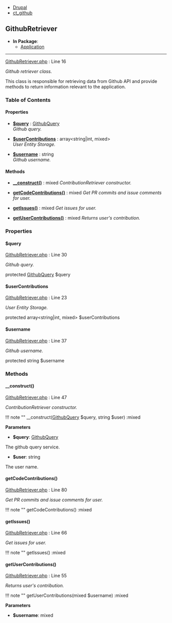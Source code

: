 
- [Drupal](../namespaces/drupal.md)
- [ct_github](../namespaces/drupal-ct-github.md)


## GithubRetriever


- **In Package**:
    - [Application](../packages/Application.md)
  


---





[GithubRetriever.php](../files/web-modules-custom-ct-github-src-githubretriever.md) : Line 16

*Github retriever class.*


This class is responsible for retrieving data from Github API and
provide methods to return information relevant to the application.







### Table of Contents









#### Properties
- **[$query](../classes/Drupal-ct-github-GithubRetriever.md#query)**
         : [GithubQuery](../classes/Drupal-ct-github-GithubQuery.md)  
*Github query.*

- **[$userContributions](../classes/Drupal-ct-github-GithubRetriever.md#usercontributions)**
         : array&lt;string|int, mixed&gt;  
*User Entity Storage.*

- **[$username](../classes/Drupal-ct-github-GithubRetriever.md#username)**
         : string  
*Github username.*


#### Methods
- **[__construct()](../classes/Drupal-ct-github-GithubRetriever.md#__construct)**
           : mixed
*ContributionRetriever constructor.*

- **[getCodeContributions()](../classes/Drupal-ct-github-GithubRetriever.md#getcodecontributions)**
           : mixed
*Get PR commits and issue comments for user.*

- **[getIssues()](../classes/Drupal-ct-github-GithubRetriever.md#getissues)**
           : mixed
*Get issues for user.*

- **[getUserContributions()](../classes/Drupal-ct-github-GithubRetriever.md#getusercontributions)**
           : mixed
*Returns user&#039;s contribution.*







### Properties

#### $query

[GithubRetriever.php](../files/web-modules-custom-ct-github-src-githubretriever.md) : Line 30

*Github query.*


protected [GithubQuery](../classes/Drupal-ct-github-GithubQuery.md) $query







#### $userContributions

[GithubRetriever.php](../files/web-modules-custom-ct-github-src-githubretriever.md) : Line 23

*User Entity Storage.*


protected array&lt;string|int, mixed&gt; $userContributions







#### $username

[GithubRetriever.php](../files/web-modules-custom-ct-github-src-githubretriever.md) : Line 37

*Github username.*


protected string $username









### Methods

#### __construct()

[GithubRetriever.php](../files/web-modules-custom-ct-github-src-githubretriever.md) : Line 47

*ContributionRetriever constructor.*

!!! note ""
    __construct([GithubQuery](../classes/Drupal-ct-github-GithubQuery.md) $query, string $user) :mixed




**Parameters**

- **$query**: [GithubQuery](../classes/Drupal-ct-github-GithubQuery.md)
    
The github query service.

- **$user**: string
    
The user name.








#### getCodeContributions()

[GithubRetriever.php](../files/web-modules-custom-ct-github-src-githubretriever.md) : Line 80

*Get PR commits and issue comments for user.*

!!! note ""
    getCodeContributions() :mixed











#### getIssues()

[GithubRetriever.php](../files/web-modules-custom-ct-github-src-githubretriever.md) : Line 66

*Get issues for user.*

!!! note ""
    getIssues() :mixed











#### getUserContributions()

[GithubRetriever.php](../files/web-modules-custom-ct-github-src-githubretriever.md) : Line 55

*Returns user&#039;s contribution.*

!!! note ""
    getUserContributions(mixed $username) :mixed




**Parameters**

- **$username**: mixed
    








